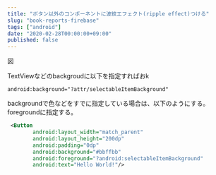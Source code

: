 ```yaml
---
title: "ボタン以外のコンポーネントに波紋エフェクト(ripple effect)つける"
slug: "book-reports-firebase"
tags: ["android"]
date: "2020-02-28T00:00:00+09:00"
published: false
---
```


図

TextViewなどのbackgroudに以下を指定すればおk   

`android:background="?attr/selectableItemBackground"`

backgroundで色などをすでに指定している場合は、以下のようにする。
foregroundに指定する。  

```xml
 <Button
        android:layout_width="match_parent"
        android:layout_height="200dp"
        android:padding="0dp"
        android:background="#bbffbb"
        android:foreground="?android:selectableItemBackground"
        android:text="Hello World!"/>
```
